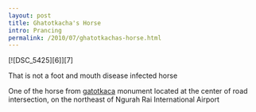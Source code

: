 ```yaml
---
layout: post
title: Ghatotkacha's Horse
intro: Prancing
permalink: /2010/07/ghatotkachas-horse.html
---
```

<div markdown="1" class="border">
[![DSC_5425][6]][7]

   [6]: http://lh4.googleusercontent.com/-VdKkXsHzm7g/ThWVA8u_PLI/AAAAAAAAB0Q/DvB8psVDeYY/s800/DSC_5425.jpg (Gatotkaca horse?)
   [7]: http://lh3.ggpht.com/_jwSLTQWHss4/TEMRQistXHI/AAAAAAAABTw/A61jwuU0wks/s1600-h/DSC_5425%5B4%5D.jpg
 
That is not a foot and mouth disease infected horse
</div>

One of the horse from [gatotkaca][8] monument located at the center of road
intersection, on the northeast of Ngurah Rai International Airport

   [8]: http://en.wikipedia.org/wiki/Ghatotkacha